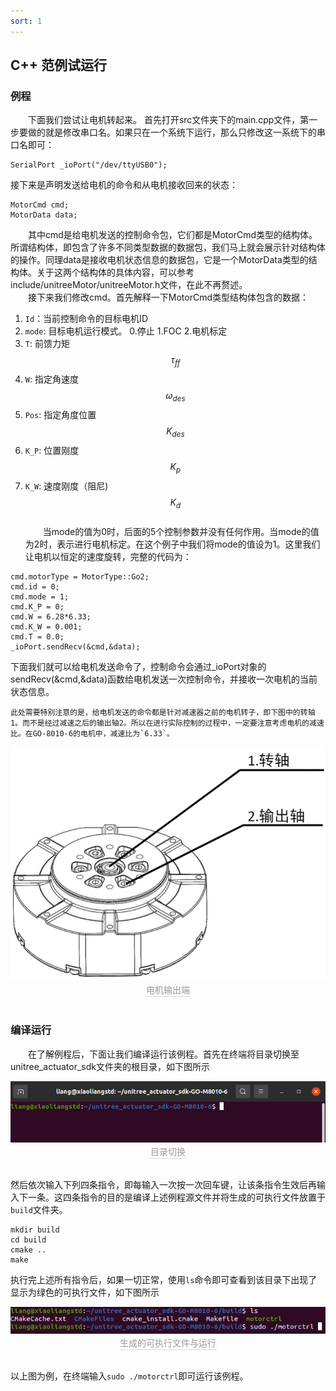 ```yaml
---
sort: 1
---
```


## C++ 范例试运行
### 例程
&emsp;&emsp;下面我们尝试让电机转起来。
首先打开src文件夹下的main.cpp文件，第一步要做的就是修改串口名。如果只在一个系统下运行，那么只修改这一系统下的串口名即可：
```
SerialPort _ioPort("/dev/ttyUSB0");
```
接下来是声明发送给电机的命令和从电机接收回来的状态：
```
MotorCmd cmd;
MotorData data; 
```
&emsp;&emsp;其中cmd是给电机发送的控制命令包，它们都是MotorCmd类型的结构体。所谓结构体，即包含了许多不同类型数据的数据包，我们马上就会展示针对结构体的操作。同理data是接收电机状态信息的数据包，它是一个MotorData类型的结构体。关于这两个结构体的具体内容，可以参考include/unitreeMotor/unitreeMotor.h文件，在此不再赘述。<br>
&emsp;&emsp;接下来我们修改cmd。首先解释一下MotorCmd类型结构体包含的数据：
1. `Id`：当前控制命令的目标电机ID
2. `mode`: 目标电机运行模式。 0.停止 1.FOC 2.电机标定
3. `T`: 前馈力矩$$\tau_{ff}$$
4. `W`: 指定角速度$$\omega_{des}$$
5. `Pos`: 指定角度位置$$K_{des}$$
6. `K_P`: 位置刚度$$K_p$$
7. `K_W`: 速度刚度（阻尼)$$K_d$$<br>
&emsp;&emsp;当mode的值为0时，后面的5个控制参数并没有任何作用。当mode的值为2时，表示进行电机标定。在这个例子中我们将mode的值设为1。这里我们让电机以恒定的速度旋转，完整的代码为：
```
cmd.motorType = MotorType::Go2;
cmd.id = 0;
cmd.mode = 1;
cmd.K_P = 0;
cmd.W = 6.28*6.33;
cmd.K_W = 0.001;
cmd.T = 0.0;
_ioPort.sendRecv(&cmd,&data);
```
下面我们就可以给电机发送命令了，控制命令会通过_ioPort对象的sendRecv(&cmd,&data)函数给电机发送一次控制命令，并接收一次电机的当前状态信息。

```note
此处需要特别注意的是，给电机发送的命令都是针对减速器之前的电机转子，即下图中的转轴1。而不是经过减速之后的输出轴2。所以在进行实际控制的过程中，一定要注意考虑电机的减速比。在GO-8010-6的电机中，减速比为`6.33`。
```

<center>
<img src="../img/outPut.png" style="zoom:100%" alt=" 图片不见了。。。 "/>
<br>
<div style="color:orange; border-bottom: 0.1px solid #d9d9d9;
display: inline-block;
color: #999;
padding: 1px;">电机输出端</div>
</center>
<br>

### 编译运行
&emsp;&emsp;在了解例程后，下面让我们编译运行该例程。首先在终端将目录切换至unitree_actuator_sdk文件夹的根目录，如下图所示
<center>
<img src="../img/workPath.png" style="zoom:100%" alt=" 图片不见了。。。 "/>
<br>
<div style="color:orange; border-bottom: 0.1px solid #d9d9d9;
display: inline-block;
color: #999;
padding: 1px;">目录切换</div>
</center>
<br>

然后依次输入下列四条指令，即每输入一次按一次回车键，让该条指令生效后再输入下一条。这四条指令的目的是编译上述例程源文件并将生成的可执行文件放置于`build`文件夹。

```
mkdir build
cd build 
cmake ..
make
```
执行完上述所有指令后，如果一切正常，使用`ls`命令即可查看到该目录下出现了显示为绿色的可执行文件，如下图所示
<center>
<img src="../img/runExample.png" style="zoom:100%" alt=" 图片不见了。。。 "/>
<br>
<div style="color:orange; border-bottom: 0.1px solid #d9d9d9;
display: inline-block;
color: #999;
padding: 1px;">生成的可执行文件与运行</div>
</center>
<br>

以上图为例，在终端输入`sudo ./motorctrl`即可运行该例程。